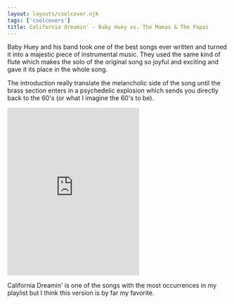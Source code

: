 ```yaml
---
layout: layouts/coolcover.njk
tags: ['coolcovers']
title: California dreamin' - Baby Huey vs. The Mamas & The Papas
---
```


Baby Huey and his band took one of the best songs ever written and turned it into a majestic piece of instrumental music. They used the same kind of flute which makes the solo of the original song so joyful and exciting and gave it its place in the whole song.

The introduction really translate the melancholic side of the song until the brass section enters in a psychedelic explosion which sends you directly back to the 60's (or what I imagine the 60's to be).

<div id="spotify-track-1HzIPQceSx4GYLUyag9EPm">
    <iframe title="California dreamin'"
            src="https://open.spotify.com/embed/track/1HzIPQceSx4GYLUyag9EPm"
            width="300"
            height="380"
            frameborder="0"
            allowtransparency="true"
            allow="encrypted-media">
    </iframe>
</div>

California Dreamin' is one of the songs with the most occurrences in my playlist but I think this version is by far my favorite.

